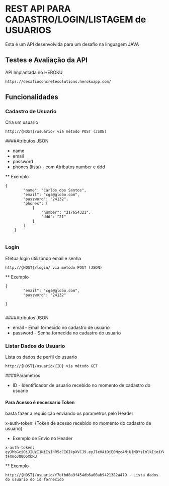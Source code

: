 # REST API PARA CADASTRO/LOGIN/LISTAGEM de USUARIOS
Esta é um API desenvolvida para um desafio na linguagem JAVA

## Testes e Avaliação da API
API Implantada no HEROKU
```
https://desafioconcretesolutions.herokuapp.com/
```

## Funcionalidades

### Cadastro de Usuario
Cria um usuario
```
http://{HOST}/usuario/ via método POST (JSON)
```
####Atributos JSON
 * name 
 * email 
 * password
 * phones (lista) - com Atributos number e ddd
 
 
 ** Exemplo
```
{
        "name": "Carlos dos Santos",
        "email": "cgs@globo.com",
        "password": "24132",
        "phones": [
            {
                "number": "217654321",
                "ddd": "21"
            }
        ]
    }


```



### Login
Efetua login utilizando email e senha
```
http://{HOST}/login/ via método POST (JSON)
```

 ** Exemplo
```
{
        "email": "cgs@globo.com",
        "password": "24132"
        
}


```

####Atributos JSON

* email - Email fornecido no cadastro de usuario
* password - Senha fornecida no cadastro do usuario

### Listar Dados do Usuario
Lista os dados de perfil do usuario

```
http://{HOST}/usuario/{ID} via método GET
```

####Parametros

* ID - Identificador de usuario recebido no momento de cadastro do usuario

#### Para Acesso é necessario Token
basta fazer a requisição enviando os parametros pelo Header

x-auth-token: {Token de acesso recebido no momento do cadastro de usuario}

* Exemplo de Envio no Header
``` 
x-auth-token: eyJhbGciOiJIUzI1NiIsInR5cCI6IkpXVCJ9.eyJleHAiOjE0Nzc4NjU1MDYsImlkIjoiYWRtaW4iLCJvcmlnX2lhdCI6MTQ3Nzg2MTkwNn0.Pt4O5ZqDtVGEomQlnOSlxSvCGGvs-tFXmoJQ0OoXbRU
```


** Exemplo
```
http://{HOST}/usuario/f7efbd8a9f454db6a00ab9421382a479 - Lista dados do usuario do id fornecido
```


